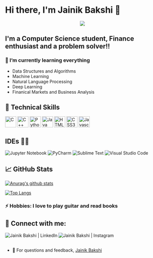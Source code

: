 # Hi there, I'm Jainik Bakshi 👋 

<p align="center">
<img src="https://user-images.githubusercontent.com/65659074/232963775-dbb6e772-f935-4e67-b107-081efaa4362b.gif">
</p>


## I'm a Computer Science student, Finance enthusiast and a problem solver!!

### 🌱 I’m currently learning everything 
* Data Structures and Algorithms
* Machine Learning
* Natural Language Processing
* Deep Learning
* Finanical Markets and Business Analysis

## 💼 Technical Skills
<p align="left">
<a href="https://docs.microsoft.com/en-us/cpp/?view=msvc-170" target="_blank" rel="noreferrer"><img src="https://raw.githubusercontent.com/danielcranney/readme-generator/main/public/icons/skills/c-colored.svg" width="36" height="36" alt="C" /></a>
<a href="https://docs.microsoft.com/en-us/cpp/?view=msvc-170" target="_blank" rel="noreferrer"><img src="https://raw.githubusercontent.com/danielcranney/readme-generator/main/public/icons/skills/cplusplus-colored.svg" width="36" height="36" alt="C++" /></a>
<a href="https://www.python.org/" target="_blank" rel="noreferrer"><img src="https://raw.githubusercontent.com/danielcranney/readme-generator/main/public/icons/skills/python-colored.svg" width="36" height="36" alt="Python" /></a>
<a href="https://www.oracle.com/java/" target="_blank" rel="noreferrer"><img src="https://raw.githubusercontent.com/danielcranney/readme-generator/main/public/icons/skills/java-colored.svg" width="36" height="36" alt="Java" /></a>
<a href="https://developer.mozilla.org/en-US/docs/Glossary/HTML5" target="_blank" rel="noreferrer"><img src="https://raw.githubusercontent.com/danielcranney/readme-generator/main/public/icons/skills/html5-colored.svg" width="36" height="36" alt="HTML5" /></a>
<a href="https://www.w3.org/TR/CSS/#css" target="_blank" rel="noreferrer"><img src="https://raw.githubusercontent.com/danielcranney/readme-generator/main/public/icons/skills/css3-colored.svg" width="36" height="36" alt="CSS3" /></a>
 <a href="https://developer.mozilla.org/en-US/docs/Web/JavaScript" target="_blank" rel="noreferrer"><img src="https://raw.githubusercontent.com/danielcranney/readme-generator/main/public/icons/skills/javascript-colored.svg" width="36" height="36" alt="Javascript" /></a>
</p>

## IDEs 🧑‍💻
![Jupyter Notebook](https://img.shields.io/badge/jupyter-%23FA0F00.svg?style=for-the-badge&logo=jupyter&logoColor=white)
![PyCharm](https://img.shields.io/badge/pycharm-143?style=for-the-badge&logo=pycharm&logoColor=black&color=black&labelColor=green)
![Sublime Text](https://img.shields.io/badge/sublime_text-%23575757.svg?style=for-the-badge&logo=sublime-text&logoColor=important)
![Visual Studio Code](https://img.shields.io/badge/Visual%20Studio%20Code-0078d7.svg?style=for-the-badge&logo=visual-studio-code&logoColor=white)


## 📈 GitHub Stats 

[![Anurag's github stats](https://github-readme-stats.vercel.app/api?username=jainikbakshi)](https://github.com/jainikbakshi)

[![Top Langs](https://github-readme-stats.vercel.app/api/top-langs/?username=jainikbakshi&layout=compact)](https://github.com/jainikbakshi)


### ⚡ Hobbies: I love to play guitar and read books

## 🤝 Connect with me:

<a href="https://www.linkedin.com/in/jainikbakshi/"><img align="left" src="https://user-images.githubusercontent.com/80264736/170686374-66e5e145-3e6d-4767-9f50-090df5eff3e1.png" alt="Jainik Bakshi | LinkedIn"/></a>
<a href="https://www.instagram.com/jainik_2502/"><img align="left" src="https://user-images.githubusercontent.com/80264736/170686621-695fc620-4616-42fb-b6f2-e0aa684fac45.png" alt="Jainik Bakshi | Instagram"/></a>
<br>
<br>
- 💬 For questions and feedback, [Jainik Bakshi](mailto:jainikbakshi@gmail.com?subject=[GitHub]%20Question%20/%20Feedback)

